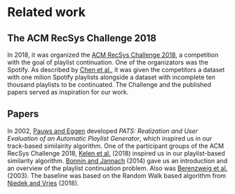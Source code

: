 # Related work

## The ACM RecSys Challenge 2018

In 2018, it was organized the [ACM RecSys Challenge
2018](http://www.recsyschallenge.com/2018/), a competition with the goal of
playlist continuation. One of the organizators was the Spotify. As described
by [Chen et al.](https://dl.acm.org/doi/10.1145/3240323.3240342), it was given
the competitors a dataset with one milion Spotify playlists alongside a
dataset with incomplete ten thousand playlists to be continuated. The
Challenge and the published papers served as inspiration for our work. 

## Papers

In 2002, [Pauws and
Eggen](http://ismir2002.ircam.fr/proceedings/OKPROC02-FP07-4.pdf) developed
*PATS: Realization and User Evaluation of an Automatic Playlist Generator*,
which inspired us in our track-based similairity algorithm. One of the
participant groups of the ACM RecSys Challenge 2018, [Kelen et
al.](https://dl.acm.org/doi/10.1145/3267471.3267477) (2018) inspired us in our
playlist-based similarity algorithm. [Bonnin and
Jannach](https://dl.acm.org/doi/10.1145/2652481) (2014) gave us an
introduction and an overview of the playlist continuation problem. Also was
[Berenzweig et al.](https://www.ee.columbia.edu/~dpwe/pubs/ismir03-sim.pdf) (2003). The
baseline was based on the Random Walk based algorithm from
[Niedek and Vries](https://dl.acm.org/citation.cfm?id=3267483) (2018).

